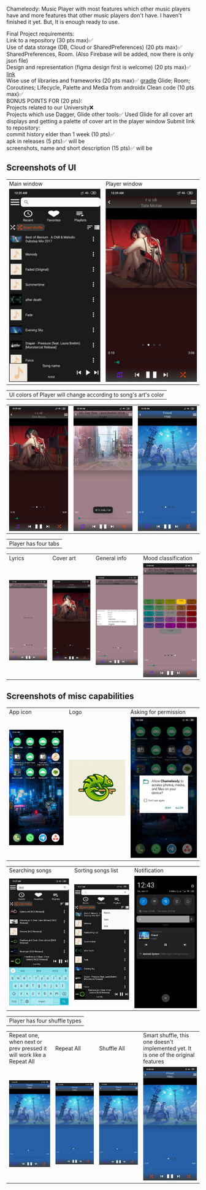Chameleody: Music Player with most features which other music players have and more features that other music players don't have. I haven't finished it yet. But, It is enough ready to use.


Final Project requirements:  
Link to a repository (30 pts max)✅  
Use of data storage (DB, Cloud or SharedPreferences) (20 pts max)✅ SharedPreferences, Room. (Also Firebase will be added, now there is only json file)  
Design and representation (figma design first is welcome) (20 pts max)✅ [link](https://www.figma.com/file/5z4MmlFdfMtPN0hO2KZBKG/Chameleody?node-id=0%3A1)  
Wise use of libraries and frameworks (20 pts max)✅ [gradle](https://github.com/DOSLAN/Chameleody/blob/main/app/build.gradle) Glide; Room; Coroutines; Lifecycle, Palette and Media from androidx
Clean code (10 pts max)✅  
BONUS POINTS FOR (20 pts):  
Projects related to our University❌  
Projects which use Dagger, Glide other tools✅ Used Glide for all cover art displays and getting a palette of cover art in the player window
Submit link to repository:  
commit history elder than 1 week (10 pts)✅  
apk in releases (5 pts)✅ will be  
screenshots, name and short description (15 pts)✅ will be  

## Screenshots of UI
<table>
  <tr>
    <td>Main window</td>
    <td>Player window</td>
  </tr>
  <tr>
    <td><img src="screenshots/main.jpg" width=400></td>
    <td><img src="screenshots/player.jpg" width=400></td>
  </tr>
 </table>

<table><tr><td>UI colors of Player will change according to song's art's color</td></tr></table>
<table>
 <tr>
  <td><img src="screenshots/player.jpg"></td>
  <td><img src="screenshots/player_2.jpg"></td>
  <td><img src="screenshots/repeat_all.jpg"></td>
 </tr>
</table>

<table><tr><td>Player has four tabs</td></tr></table>
<table>
  <tr>
    <td>Lyrics</td>
    <td>Cover art</td>
    <td>General info</td>
    <td>Mood classification</td>
  </tr>
 <tr>
  <td><img src="screenshots/lyrics.jpg"></td>
  <td><img src="screenshots/player.jpg"></td>
  <td><img src="screenshots/info.jpg"></td>
  <td><img src="screenshots/mood.jpg"></td>
 </tr>
</table>
 
 ## Screenshots of misc capabilities
 
<table>
 <tr>
  <td> App icon </td>
  <td> Logo </td>
  <td> Asking for permission </td>
 </tr>
 <tr>
  <td><img src="screenshots/icon.jpg" width=400></td>
  <td><img src="screenshots/logo.jpg" width=400></td>
  <td><img src="screenshots/permission.jpg" width=400></td>
 </tr>
</table>

<table>
 <tr>
  <td> Searching songs</td>
  <td> Sorting songs list</td>
  <td> Notification </td>
 </tr>
 <tr>
  <td><img src="screenshots/search.jpg" width=400></td>
  <td><img src="screenshots/sort.jpg" width=400></td>
  <td><img src="screenshots/notification.jpg" width=400></td>
 </tr>
</table>

<table><tr><td>Player has four shuffle types</td></tr></table>
<table>
  <tr>
    <td>Repeat one, when next or prev pressed it will work like a Repeat All</td>
    <td>Repeat All</td>
    <td>Shuffle All</td>
    <td>Smart shuffle, this one doesn't implemented yet. It is one of the original features</td>
  </tr>
 <tr>
  <td><img src="screenshots/repeat_one.jpg"></td>
  <td><img src="screenshots/repeat_all.jpg"></td>
  <td><img src="screenshots/shuffle_all.jpg"></td>
  <td><img src="screenshots/shuffle_smart.jpg"></td>
 </tr>
</table>
